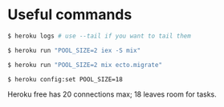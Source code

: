 # Useful commands
```bash
$ heroku logs # use --tail if you want to tail them

$ heroku run "POOL_SIZE=2 iex -S mix"

$ heroku run "POOL_SIZE=2 mix ecto.migrate"

$ heroku config:set POOL_SIZE=18
```
Heroku free has 20 connections max; 18 leaves room for tasks.
